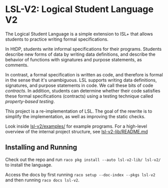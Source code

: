 # LSL-V2: Logical Student Language V2 

The Logical Student Language is a simple extension to ISL+ that allows students
to practice writing formal specifications.

In HtDP, students write informal specifications for their programs. Students
describe new forms of data by writing data definitions, and describe the
behavior of functions with signatures and purpose statements, as comments.

In contrast, a formal specification is written as code, and therefore is formal
in the sense that it's unambiguous. LSL supports writing data definitions,
signatures, and purpose statements in code. We call these bits of code
_contracts_. In addition, students can determine whether their code
satisfies these formal specifications (contracts) using a testing technique
called _property-based testing_.

This project is a re-implementation of LSL. The goal of the rewrite is
to simplify the implementation, as well as improving the static checks.

Look inside [lsl-v2/examples/](https://github.com/AndreyPiterkin/lsl-v2/tree/main/examples) for
example programs.
For a high-level overview of the internal project structure, see [lsl-v2-lib/README.md](https://github.com/AndreyPiterkin/lsl-v2/blob/main/lsl-v2-lib/README.md)

## Installing and Running

Check out the repo and run `raco pkg install --auto lsl-v2-lib/ lsl-v2/` to install the language.

Access the docs by first running `raco setup --doc-index --pkgs lsl-v2` and then running 
`raco docs lsl-v2`.
